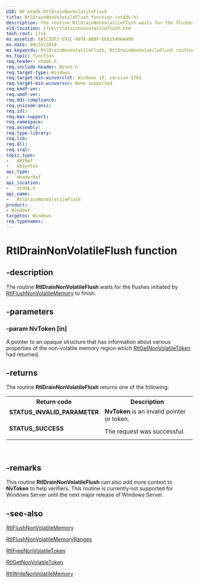 ```yaml
---
UID: NF:ntddk.RtlDrainNonVolatileFlush
title: RtlDrainNonVolatileFlush function (ntddk.h)
description: The routine RtlDrainNonVolatileFlush waits for the flushes initiated by RtlFlushNonVolatileMemory to finish.
old-location: ifsk\rtldrainnonvolatileflush.htm
tech.root: ifsk
ms.assetid: EA1C2DF3-591C-407A-ABBF-DE615466A498
ms.date: 04/16/2018
ms.keywords: RtlDrainNonVolatileFlush, RtlDrainNonVolatileFlush routine [Installable File System Drivers], ifsk.rtldrainnonvolatileflush, ntddk/RtlDrainNonVolatileFlush
ms.topic: function
req.header: ntddk.h
req.include-header: Winnt.h
req.target-type: Windows
req.target-min-winverclnt: Windows 10, version 1703
req.target-min-winversvr: None supported
req.kmdf-ver: 
req.umdf-ver: 
req.ddi-compliance: 
req.unicode-ansi: 
req.idl: 
req.max-support: 
req.namespace: 
req.assembly: 
req.type-library: 
req.lib: 
req.dll: 
req.irql: 
topic_type:
-	APIRef
-	kbSyntax
api_type:
-	HeaderDef
api_location:
-	ntddk.h
api_name:
-	RtlDrainNonVolatileFlush
product:
- Windows
targetos: Windows
req.typenames: 
---
```


# RtlDrainNonVolatileFlush function


## -description


The routine <b>RtlDrainNonVolatileFlush</b> waits for the flushes initiated by <a href="https://msdn.microsoft.com/759CDFAA-D939-44E7-AE03-E3ED90F8E09D">RtlFlushNonVolatileMemory</a>
    to finish.


## -parameters




### -param NvToken [in]

 A pointer to an opaque structure that has
        information about various properties of the non-volatile memory region which <a href="https://msdn.microsoft.com/A9E866D4-C47F-4926-A838-EDB739CF1185">RtlGetNonVolatileToken</a> had returned.


## -returns



The routine <b>RtlDrainNonVolatileFlush</b> returns one of the following:

<table>
<tr>
<th>Return code</th>
<th>Description</th>
</tr>
<tr>
<td width="40%">
<dl>
<dt><b>STATUS_INVALID_PARAMETER</b></dt>
</dl>
</td>
<td width="60%">
<b>NvToken</b> is an invalid pointer or token.

</td>
</tr>
<tr>
<td width="40%">
<dl>
<dt><b>STATUS_SUCCESS</b></dt>
</dl>
</td>
<td width="60%">
The request was successful.

</td>
</tr>
</table>
 




## -remarks



 This routine <b>RtlDrainNonVolatileFlush</b> can also add more context to <b>NvToken</b> to help verifiers. This routine is currently not supported for Windows Server until the next major release of Windows Server.




## -see-also




<a href="https://msdn.microsoft.com/759CDFAA-D939-44E7-AE03-E3ED90F8E09D">
RtlFlushNonVolatileMemory</a>



<a href="https://msdn.microsoft.com/169C5F41-B372-4056-AAC5-53DD0582A563">RtlFlushNonVolatileMemoryRanges</a>



<a href="https://msdn.microsoft.com/8E083814-7408-47D2-A811-2DCBDCD13097">RtlFreeNonVolatileToken</a>



<a href="https://msdn.microsoft.com/A9E866D4-C47F-4926-A838-EDB739CF1185">RtlGetNonVolatileToken</a>



<a href="https://msdn.microsoft.com/49DDDEF8-F949-4674-A18B-9BB091D163C2">RtlWriteNonVolatileMemory</a>
 

 

